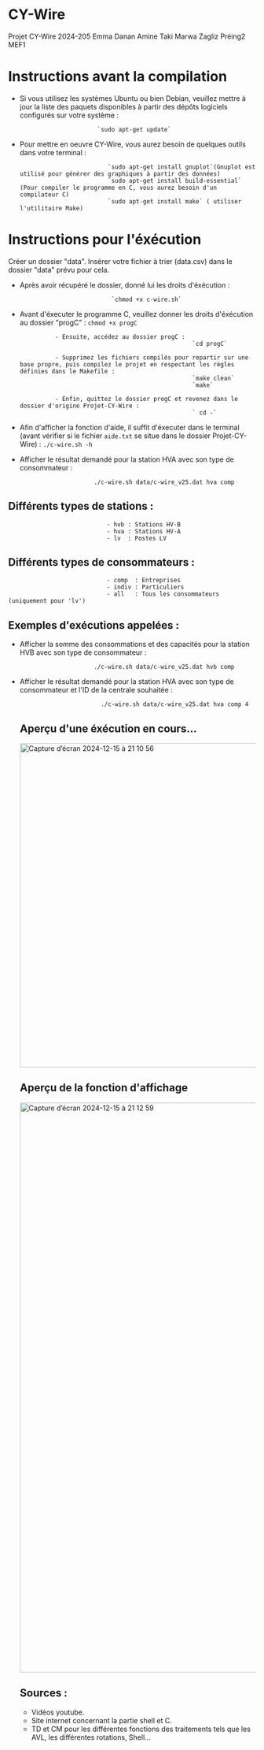 # CY-Wire
 Projet CY-Wire 2024-205
 Emma Danan
 Amine Taki
 Marwa Zagliz
 Préing2 MEF1

 # Instructions avant la compilation
- Si vous utilisez les systèmes Ubuntu ou bien Debian, veuillez mettre à jour la liste des paquets disponibles à partir des dépôts logiciels configurés sur votre système :


                            `sudo apt-get update`

- Pour mettre en oeuvre CY-Wire,  vous aurez besoin de quelques outils dans votre terminal :

                               `sudo apt-get install gnuplot`(Gnuplot est utilisé pour générer des graphiques à partir des données)
                               `sudo apt-get install build-essential` (Pour compiler le programme en C, vous aurez besoin d'un compilateur C)
                               `sudo apt-get install make` ( utiliser l'utilitaire Make)


# Instructions pour l'éxécution

Créer un dossier "data". Insérer votre fichier à trier (data.csv) dans le dossier "data" prévu pour cela.

- Après avoir récupéré le dossier, donné lui les droits d'éxécution :

                                `chmod +x c-wire.sh`

- Avant d'éxecuter le programme C, veuillez donner les droits d'éxécution au dossier "progC" :
                                 `chmod +x progC`

                - Ensuite, accédez au dossier progC :
                                                       `cd progC`
  
                - Supprimez les fichiers compilés pour repartir sur une base propre, puis compilez le projet en respectant les règles définies dans le Makefile :
                                                       `make clean`
                                                       `make`
  
                - Enfin, quittez le dossier progC et revenez dans le dossier d'origine Projet-CY-Wire :
                                                       ` cd -`


 - Afin d'afficher la fonction d'aide, il suffit d'éxecuter dans le terminal (avant vérifier si le fichier `aide.txt` se situe dans le dossier Projet-CY-Wire) :
                                 `./c-wire.sh -h`

- Afficher le résultat demandé pour la station HVA avec son type de consommateur :
         
                           ./c-wire.sh data/c-wire_v25.dat hva comp



## Différents types de stations :

                                - hvb : Stations HV-B
                                - hva : Stations HV-A
                                - lv  : Postes LV

  ## Différents types de consommateurs :
  
                                - comp  : Entreprises
                                - indiv : Particuliers
                                - all   : Tous les consommateurs (uniquement pour 'lv')


## Exemples d'exécutions appelées :

- Afficher la somme des consommations et des capacités pour la station HVB avec son type de consommateur :
         
                           ./c-wire.sh data/c-wire_v25.dat hvb comp
  

- Afficher le résultat demandé pour la station HVA avec son type de consommateur et l'ID de la centrale souhaitée :

                             ./c-wire.sh data/c-wire_v25.dat hva comp 4

  ## Aperçu d'une éxécution en cours...

  <img width="658" alt="Capture d’écran 2024-12-15 à 21 10 56" src="https://github.com/user-attachments/assets/877c30c4-2260-4f36-90d4-984358581a76" />

  
  ## Aperçu de la fonction d'affichage

  <img width="1157" alt="Capture d’écran 2024-12-15 à 21 12 59" src="https://github.com/user-attachments/assets/2821cf3e-56d2-4508-a97c-b52033278bdb" />

  ## Sources :
  
  - Vidéos youtube.
  - Site internet concernant la partie shell et C.
  - TD et CM pour les différentes fonctions des traitements tels que les AVL, les différentes rotations, Shell...
  




  

  

   

  

